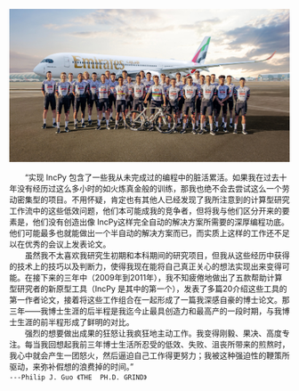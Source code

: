 ![UAE](https://github.com/Promin3/Promin3/blob/main/UAE.jpeg)

&ensp;&ensp;&ensp;&ensp;“实现 IncPy 包含了一些我从未完成过的编程中的脏活累活。如果我在过去十年没有经历过这么多小时的如火炼真金般的训练，那我也绝不会去尝试这么一个劳动密集型的项目。不用怀疑，肯定也有其他人已经发现了我所注意到的计算型研究工作流中的这些低效问题，他们本可能成我的竞争者，但将我与他们区分开来的要素是，他们没有创造出像 IncPy这样完全自动的解决方案所需要的深厚编程功底。他们可能最多也就能做出一个半自动的解决方案而已，而实质上这样的工作还不足以在优秀的会议上发表论文。<br>
&ensp;&ensp;&ensp;&ensp;虽然我不太喜欢我研究生初期和本科期间的研究项目，但我从这些经历中获得的技术上的技巧以及判断力，使得我现在能将自己真正关心的想法实现出来变得可能。在接下来的三年中（2009年到2011年），我不知疲倦地做出了五款帮助计算型研究者的新原型工具（IncPy 是其中的第一个），发表了多篇20介绍这些工具的第一作者论文，接着将这些工作组合在一起形成了一篇我深感自豪的博士论文。那三年——我博士生涯的后半程是我迄今止最具创造力和最高产的一段时期，与我博士生涯的前半程形成了鲜明的对比。<br>
&ensp;&ensp;&ensp;&ensp;强烈的想要做出成果的狂怒让我疯狂地主动工作。我变得刚毅、果决、高度专注。每当我回想起我前三年博士生活所忍受的低效、失败、沮丧所带来的煎熬时，我心中就会产生一团怒火，然后逼迫自己工作得更努力；我被这种强迫性的鞭策所驱动，来弥补假想的浪费掉的时间。”<br>
`---Philip J. Guo 《THE  PH.D. GRIND》`
